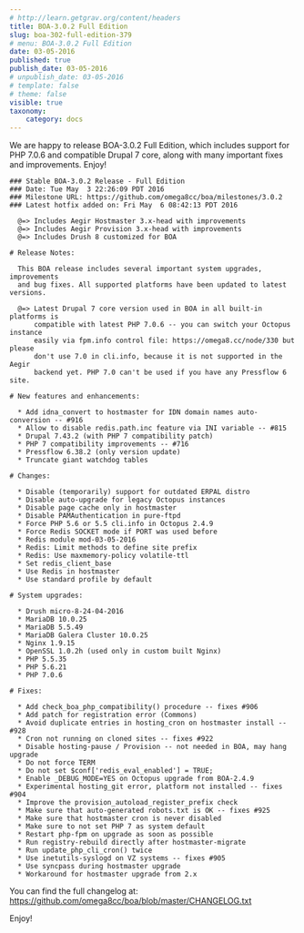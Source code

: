 ```yaml
---
# http://learn.getgrav.org/content/headers
title: BOA-3.0.2 Full Edition
slug: boa-302-full-edition-379
# menu: BOA-3.0.2 Full Edition
date: 03-05-2016
published: true
publish_date: 03-05-2016
# unpublish_date: 03-05-2016
# template: false
# theme: false
visible: true
taxonomy:
    category: docs
---
```


We are happy to release BOA-3.0.2 Full Edition, which includes support for PHP 7.0.6 and compatible Drupal 7 core, along with many important fixes and improvements. Enjoy!

 
    ### Stable BOA-3.0.2 Release - Full Edition
    ### Date: Tue May  3 22:26:09 PDT 2016
    ### Milestone URL: https://github.com/omega8cc/boa/milestones/3.0.2
    ### Latest hotfix added on: Fri May  6 08:42:13 PDT 2016
    
      @=> Includes Aegir Hostmaster 3.x-head with improvements
      @=> Includes Aegir Provision 3.x-head with improvements
      @=> Includes Drush 8 customized for BOA
    
    # Release Notes:
    
      This BOA release includes several important system upgrades, improvements
      and bug fixes. All supported platforms have been updated to latest versions.
    
      @=> Latest Drupal 7 core version used in BOA in all built-in platforms is
          compatible with latest PHP 7.0.6 -- you can switch your Octopus instance
          easily via fpm.info control file: https://omega8.cc/node/330 but please
          don't use 7.0 in cli.info, because it is not supported in the Aegir
          backend yet. PHP 7.0 can't be used if you have any Pressflow 6 site.
    
    # New features and enhancements:
    
      * Add idna_convert to hostmaster for IDN domain names auto-conversion -- #916
      * Allow to disable redis.path.inc feature via INI variable -- #815
      * Drupal 7.43.2 (with PHP 7 compatibility patch)
      * PHP 7 compatibility improvements -- #716
      * Pressflow 6.38.2 (only version update)
      * Truncate giant watchdog tables
    
    # Changes:
    
      * Disable (temporarily) support for outdated ERPAL distro
      * Disable auto-upgrade for legacy Octopus instances
      * Disable page cache only in hostmaster
      * Disable PAMAuthentication in pure-ftpd
      * Force PHP 5.6 or 5.5 cli.info in Octopus 2.4.9
      * Force Redis SOCKET mode if PORT was used before
      * Redis module mod-03-05-2016
      * Redis: Limit methods to define site prefix
      * Redis: Use maxmemory-policy volatile-ttl
      * Set redis_client_base
      * Use Redis in hostmaster
      * Use standard profile by default
    
    # System upgrades:
    
      * Drush micro-8-24-04-2016
      * MariaDB 10.0.25
      * MariaDB 5.5.49
      * MariaDB Galera Cluster 10.0.25
      * Nginx 1.9.15
      * OpenSSL 1.0.2h (used only in custom built Nginx)
      * PHP 5.5.35
      * PHP 5.6.21
      * PHP 7.0.6
    
    # Fixes:
    
      * Add check_boa_php_compatibility() procedure -- fixes #906
      * Add patch for registration error (Commons)
      * Avoid duplicate entries in hosting_cron on hostmaster install -- #928
      * Cron not running on cloned sites -- fixes #922
      * Disable hosting-pause / Provision -- not needed in BOA, may hang upgrade
      * Do not force TERM
      * Do not set $conf['redis_eval_enabled'] = TRUE;
      * Enable _DEBUG_MODE=YES on Octopus upgrade from BOA-2.4.9
      * Experimental hosting_git error, platform not installed -- fixes #904
      * Improve the provision_autoload_register_prefix check
      * Make sure that auto-generated robots.txt is OK -- fixes #925
      * Make sure that hostmaster cron is never disabled
      * Make sure to not set PHP 7 as system default
      * Restart php-fpm on upgrade as soon as possible
      * Run registry-rebuild directly after hostmaster-migrate
      * Run update_php_cli_cron() twice
      * Use inetutils-syslogd on VZ systems -- fixes #905
      * Use syncpass during hostmaster upgrade
      * Workaround for hostmaster upgrade from 2.x


 You can find the full changelog at: https://github.com/omega8cc/boa/blob/master/CHANGELOG.txt

Enjoy!
